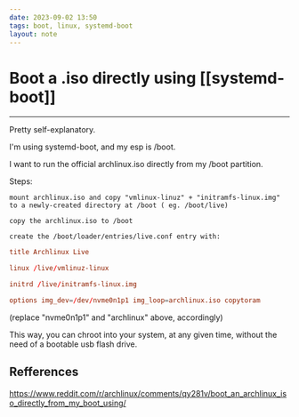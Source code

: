 ```yaml
---
date: 2023-09-02 13:50
tags: boot, linux, systemd-boot
layout: note
---
```


# Boot a .iso directly using [[systemd-boot]]

---

Pretty self-explanatory.

I'm using systemd-boot, and my esp is /boot.

I want to run the official archlinux.iso directly from my /boot partition.

Steps:

    mount archlinux.iso and copy "vmlinux-linuz" + "initramfs-linux.img" to a newly-created directory at /boot ( eg. /boot/live)

    copy the archlinux.iso to /boot

    create the /boot/loader/entries/live.conf entry with:

```conf
title Archlinux Live

linux /live/vmlinuz-linux

initrd /live/initramfs-linux.img

options img_dev=/dev/nvme0n1p1 img_loop=archlinux.iso copytoram
```

(replace "nvme0n1p1" and "archlinux" above, accordingly)

This way, you can chroot into your system, at any given time, without the need of a bootable usb flash drive.

## Refferences

<https://www.reddit.com/r/archlinux/comments/qy281v/boot_an_archlinux_iso_directly_from_my_boot_using/>
